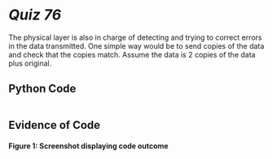 # *Quiz 76* #
The physical layer is also in charge of detecting and trying to correct errors in the data transmitted. One simple way would be to send copies of the data and check that the copies match. Assume the data is 2 copies of the data plus original.


## Python Code
```.py


```

## Evidence of Code

#### Figure 1: Screenshot displaying code outcome


